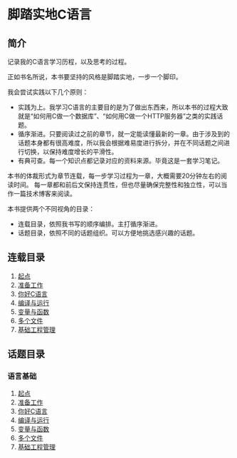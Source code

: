 # 脚踏实地C语言

## 简介

记录我的C语言学习历程，以及思考的过程。 

正如书名所说，本书要坚持的风格是脚踏实地，一步一个脚印。

我会尝试实践以下几个原则：

- 实践为上。我学习C语言的主要目的是为了做出东西来，所以本书的过程大致就是“如何用C做一个数据库”、“如何用C做一个HTTP服务器”之类的实践话题。
- 循序渐进。只要阅读过之前的章节，就一定能读懂最新的一章。由于涉及到的话题本身都有很高难度，所以我会根据难易度进行拆分，并在不同话题之间进行切换，以保持难度增长的平滑性。
- 有典可查。每一个知识点都记录对应的资料来源。毕竟这是一套学习笔记。

本书的体裁形式为章节连载，每一步学习过程为一章，大概需要20分钟左右的阅读时间。
每一章都和前后文保持连贯性，但也尽量确保完整性和独立性，可以当作一篇技术博客来阅读。

本书提供两个不同视角的目录：

- 连载目录，依照我书写的顺序编排。主打循序渐进。
- 话题目录，依照不同的话题组织。可以方便地挑选感兴趣的话题。

## 连载目录

1. [起点](起点.md)
1. [准备工作](准备工作.md)
1. [你好C语言](你好C语言.md)
1. [编译与运行](编译与运行.md)
1. [变量与函数](变量与函数.md)
1. [多个文件](多个文件.md)
1. [基础工程管理](基础工程管理.md)

## 话题目录

### 语言基础

1. [起点](起点.md)
1. [准备工作](准备工作.md)
1. [你好C语言](你好C语言.md)
1. [编译与运行](编译与运行.md)
1. [变量与函数](变量与函数.md)
1. [多个文件](多个文件.md)
1. [基础工程管理](基础工程管理.md)



